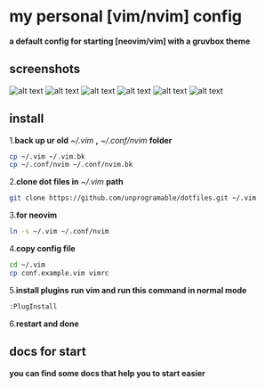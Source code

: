 # my personal [vim/nvim] config
**a default config for starting [neovim/vim] with a gruvbox theme**

## screenshots
![alt text](https://raw.githubusercontent.com/unprogramable/dotfiles/screenshots/v1/01.png)
![alt text](https://raw.githubusercontent.com/unprogramable/dotfiles/screenshots/v1/02.png)
![alt text](https://raw.githubusercontent.com/unprogramable/dotfiles/screenshots/v1/03.png)
![alt text](https://raw.githubusercontent.com/unprogramable/dotfiles/screenshots/v1/04.png)
![alt text](https://raw.githubusercontent.com/unprogramable/dotfiles/screenshots/v1/05.png)
![alt text](https://raw.githubusercontent.com/unprogramable/dotfiles/screenshots/v1/6.png)


## install
1.**back up ur old** *~/.vim* **,** *~/.conf/nvim* **folder**
```bash
cp ~/.vim ~/.vim.bk
cp ~/.conf/nvim ~/.conf/nvim.bk
```

2.**clone dot files in** *~/.vim* **path**
```bash
git clone https://github.com/unprogramable/dotfiles.git ~/.vim
```

3.**for neovim**
```bash
ln -s ~/.vim ~/.conf/nvim
```

4.**copy config file**
```bash
cd ~/.vim
cp conf.example.vim vimrc
```

5.**install plugins**
**run vim and run this command in normal mode**
```bash
:PlugInstall
```

6.**restart and done**


## docs for start
**you can find some docs that help you to start easier**
